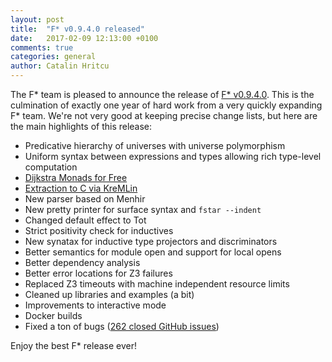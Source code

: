 ```yaml
---
layout: post
title:  "F* v0.9.4.0 released"
date:   2017-02-09 12:13:00 +0100
comments: true
categories: general
author: Catalin Hritcu
---
```


The F* team is pleased to announce the release of
[F* v0.9.4.0](https://github.com/FStarLang/FStar/releases/tag/V0.9.4.0).
This is the culmination of exactly one year of hard work from a very
quickly expanding F* team. We're not very good at keeping precise
change lists, but here are the main highlights of this release:

- Predicative hierarchy of universes with universe polymorphism
- Uniform syntax between expressions and types allowing rich type-level computation
- [Dijkstra Monads for Free](https://www.fstar-lang.org/papers/dm4free/)
- [Extraction to C via KreMLin](https://github.com/FStarLang/kremlin)
- New parser based on Menhir
- New pretty printer for surface syntax and `fstar --indent`
- Changed default effect to Tot
- Strict positivity check for inductives
- New synatax for inductive type projectors and discriminators
- Better semantics for module open and support for local opens
- Better dependency analysis
- Better error locations for Z3 failures
- Replaced Z3 timeouts with machine independent resource limits
- Cleaned up libraries and examples (a bit)
- Improvements to interactive mode
- Docker builds
- Fixed a ton of bugs ([262 closed GitHub issues](https://github.com/FStarLang/FStar/issues?page=3&q=is%3Aissue+is%3Aclosed+closed%3A%222016-02-02+..+2017-02-02%22&utf8=%E2%9C%93))

Enjoy the best F* release ever!
 

